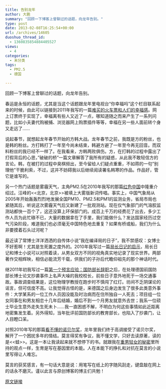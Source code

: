 ```yaml
---
title: 告别龙年
author: 大鹏
summary: "回顾一下博客上曾聊过的话题，向龙年告别。"
type: post
date: 2013-02-08T16:25:54+00:00
url: /archives/14605
duoshuo_thread_id:
  - 1360835854884405527
views:
  - 4
categories:
  - 未分类
tags:
  - PM2.5
  - 德国

---
```

回顾一下博客上曾聊过的话题，向龙年告别。

春运是永恒的话题，尤其是当这个话题跟龙年里电视台“你幸福吗”这个栏目联系起来的时候，由此可以链接到2011年我写的一篇[难买的火车票和人们的幸福感][1]。网上订票终于实现了，幸福离有些人又近了一点，哪知道随之而来产生了一系列问题，比如小夫妻代购被捕、浏览器网上购票插件等等，幸福在另一些人面前转个身又走远了……

说起春节，就想起龙年春节开始的方韩大战。龙年春节之前，我既是方的粉丝，也是韩的粉丝。方打韩打了一年至今尚未结束，韩避方避了一年至今再无回音。而双料粉丝的我已经不一样了。在我看来，方韩两败俱伤。方，在打韩的过程中露出了打假背后的心思，&#8221;破破的桥&#8221;一篇文章解答了我所有的疑惑，从此我不敢轻信方的言论。韩，在被打的过程中臭棋频出，至今留给人们疑点重重，不如蒋的一句&#8221;别理他&#8221;干脆利索，不过，这并不妨碍我以后继续阅读署名韩寒的作品。作品好，管它是谁写的。

另一个热门话题是雾霾天气，主角PM2.5在2010年我写的那篇[红色中国][2]中隆重介绍过。汪峰的<<北京，北京>>被填上大雾版新词传唱。事实上，中国气象局从2005年开始轰轰烈烈地发展全国PM10、PM2.5和PM1的监测业务，省局市局也紧随其后，听说这次雾霾天气后又新建了一批观测站。现在仅气象部门的气溶胶监测站都快一百个了，这还没算上环保部门的。成百上千万的经费花了出去，多少工作人员为此忙碌不已，大量的数据拿在了手里，我们能做什么？发达国家经历过空气污染阶段，难道我们也必须毫无中国特色地去重复？如果有桥或船，我们为什么非要摸着石头过河呢？

最近读了常博士洋洋洒洒的自传体小说&#8221;我在编译局的日子&#8221;，我不禁感叹：女博士不好惹啊！尤其是生死置之度外的。2010年我写过一篇[局长日记的启示][3]，局长日记和博士小说可以对照着读，从男女双方不同的视角真实地记录了现实世界。两部著作交相辉映，相信必能流芳千载，供我们的子孙后代瞻仰祖先的那个神话时代。

继2011年初我写过一篇[第一个预言应验：国防部长辞职][4]之后，在处理德国前国防部长博士论文抄袭事件上名声大噪的我校校长，前些日子意外地死于一场交通事故。事故调查结果是，这位物理学教授在跑步时不慎闯了红灯。坊间不乏阴谋论的谣言，但可信度不高。让我觉得古怪的是，来德国之后身边发生了很多此类意外事件：大学某系的一位工作人员因没能及时治病而在住所独自一人死去；项目组一位女同事在和男友相恋十几年后结婚，婚后不到一个月男友就意外去世；我系一位硕士毕业生意外走失生死未卜&#8230;&#8230;我一直困惑不解，不明白为何这些事情如此近距离地密集发生着。另外得知，当年批评前国防部长的教育部长，也陷入了抄袭门，让人目瞪口呆。

对照2010年写的那篇[看不懂的诺贝尔奖][5]，龙年里我们终于高调接受了诺贝尔奖，解开了一个困扰多年的情结。莫言得奖有争议，我不懂文学，只好去读原著，读的是<<蛙>>。这是一本让我读起来就不想停下的书。就跟我在[重男轻女的秘密][6]里所持的观点一样，生育是写在基因里的本能。人在本能下的挣扎和对抗在莫言的小说里写得让人难忘。

莫言的获奖感言，有一句话大意是说：用笔写在纸上的字随风刮走，键盘敲在网上的话永不磨灭。谨以此言与原创博客的博主们共勉！

 [1]: http://pzhao.org/2011-09-30-%e8%83%a1%e8%af%b4%e9%83%91%e6%b8%8a%e6%b4%81%ef%bc%9a%e9%9a%be%e4%b9%b0%e7%9a%84%e7%81%ab%e8%bd%a6%e7%a5%a8/
 [2]: http://pzhao.org/2010-09-24-%e7%ba%a2%e8%89%b2%e4%b8%ad%e5%9b%bd/
 [3]: http://pzhao.org/2010-03-05-%e4%b8%ba%e4%ba%86%e5%ad%a9%e5%ad%90%ef%bc%8c%e6%b4%81%e8%ba%ab%e8%87%aa%e5%a5%bd%ef%bc%9a%e5%b1%80%e9%95%bf%e6%97%a5%e8%ae%b0%e7%9a%84%e5%90%af%e7%a4%ba/
 [4]: http://pzhao.org/2011-03-01-%e7%ac%ac%e4%b8%80%e4%b8%aa%e9%a2%84%e8%a8%80%e5%ba%94%e9%aa%8c%ef%bc%9a%e5%9b%bd%e9%98%b2%e9%83%a8%e9%95%bf%e8%be%9e%e8%81%8c/
 [5]: http://pzhao.org/2010-10-31-%e7%9c%8b%e4%b8%8d%e6%87%82%e7%9a%84%e8%af%ba%e8%b4%9d%e5%b0%94%e5%a5%96/
 [6]: http://pzhao.org/2010-02-26-%e9%87%8d%e7%94%b7%e8%bd%bb%e5%a5%b3%e7%9a%84%e5%a5%a5%e7%a7%98/

[原文链接](http://dapengde.com/archives/14605)

